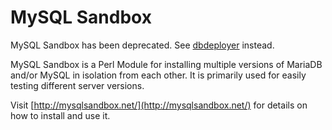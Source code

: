 # MySQL Sandbox

MySQL Sandbox has been deprecated. See [dbdeployer](/clients-utilities/dbdeployer) instead.

MySQL Sandbox is a Perl Module for installing multiple versions of MariaDB and/or MySQL in isolation from each other. It is primarily used for easily testing different server versions.

Visit [http://mysqlsandbox.net/](http://mysqlsandbox.net/) for details on how to install and use it.